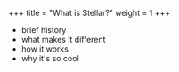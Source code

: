 +++
title = "What is Stellar?"
weight = 1
+++

- brief history
- what makes it different
- how it works
- why it's so cool
